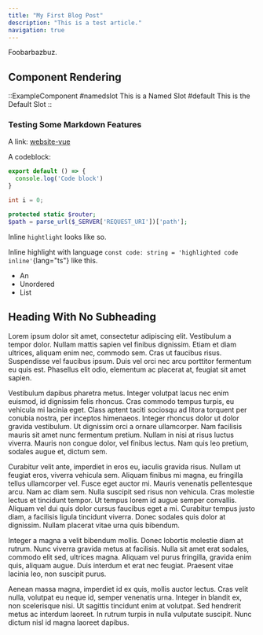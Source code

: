 ```yaml
---
title: "My First Blog Post"
description: "This is a test article."
navigation: true
---
```


Foobarbazbuz.

## Component Rendering

::ExampleComponent
#namedslot
This is a Named Slot
#default
This is the Default Slot
::

### Testing Some Markdown Features

A link: [website-vue](https://github.com/riyyi/website-vue)

A codeblock:
```js [file.js]{2} meta-info=val
export default () => {
  console.log('Code block')
}
```

```cpp
int i = 0;
```

```php
protected static $router;
$path = parse_url($_SERVER['REQUEST_URI'])['path'];
```

Inline `hightlight` looks like so.

Inline highlight with language `const code: string = 'highlighted code inline'`{lang="ts"} like this.

- An
- Unordered
- List

## Heading With No Subheading

Lorem ipsum dolor sit amet, consectetur adipiscing elit. Vestibulum a tempor
dolor. Nullam mattis sapien vel finibus dignissim. Etiam et diam ultrices,
aliquam enim nec, commodo sem. Cras ut faucibus risus. Suspendisse vel faucibus
ipsum. Duis vel orci nec arcu porttitor fermentum eu quis est. Phasellus elit
odio, elementum ac placerat at, feugiat sit amet sapien.

Vestibulum dapibus pharetra metus. Integer volutpat lacus nec enim euismod, id
dignissim felis rhoncus. Cras commodo tempus turpis, eu vehicula mi lacinia
eget. Class aptent taciti sociosqu ad litora torquent per conubia nostra, per
inceptos himenaeos. Integer rhoncus dolor ut dolor gravida vestibulum. Ut
dignissim orci a ornare ullamcorper. Nam facilisis mauris sit amet nunc
fermentum pretium. Nullam in nisi at risus luctus viverra. Mauris non congue
dolor, vel finibus lectus. Nam quis leo pretium, sodales augue et, dictum sem.

Curabitur velit ante, imperdiet in eros eu, iaculis gravida risus. Nullam ut
feugiat eros, viverra vehicula sem. Aliquam finibus mi magna, eu fringilla
tellus ullamcorper vel. Fusce eget auctor mi. Mauris venenatis pellentesque
arcu. Nam ac diam sem. Nulla suscipit sed risus non vehicula. Cras molestie
lectus et tincidunt tempor. Ut tempus lorem id augue semper convallis. Aliquam
vel dui quis dolor cursus faucibus eget a mi. Curabitur tempus justo diam, a
facilisis ligula tincidunt viverra. Donec sodales quis dolor at dignissim.
Nullam placerat vitae urna quis bibendum.

Integer a magna a velit bibendum mollis. Donec lobortis molestie diam at rutrum.
Nunc viverra gravida metus at facilisis. Nulla sit amet erat sodales, commodo
elit sed, ultrices magna. Aliquam vel purus fringilla, gravida enim quis,
aliquam augue. Duis interdum et erat nec feugiat. Praesent vitae lacinia leo,
non suscipit purus.

Aenean massa magna, imperdiet id ex quis, mollis auctor lectus. Cras velit
nulla, volutpat eu neque id, semper venenatis urna. Integer in blandit ex, non
scelerisque nisi. Ut sagittis tincidunt enim at volutpat. Sed hendrerit metus ac
interdum laoreet. In rutrum turpis in nulla vulputate suscipit. Nunc dictum nisl
id magna laoreet dapibus.
